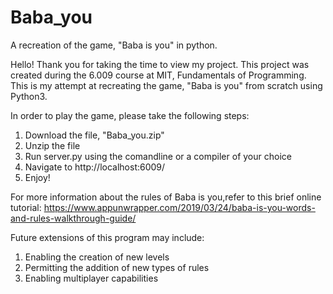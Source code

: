 # Baba_you
A recreation of the game, "Baba is you" in python.

Hello! Thank you for taking the time to view my project. This project was created during the 6.009 course at MIT, Fundamentals of Programming. 
This is my attempt at recreating the game, "Baba is you" from scratch using Python3.

In order to play the game, please take the following steps:

1. Download the file, "Baba_you.zip"
2. Unzip the file
3. Run server.py using the comandline or a compiler of your choice
4. Navigate to http://localhost:6009/
5. Enjoy!


For more information about the rules of Baba is you,refer to this brief online tutorial: 
https://www.appunwrapper.com/2019/03/24/baba-is-you-words-and-rules-walkthrough-guide/

Future extensions of this program may include:
 1. Enabling the creation of new levels
 2. Permitting the addition of new types of rules
 3. Enabling multiplayer capabilities
